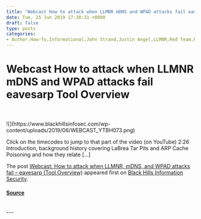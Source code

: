```yaml
---
title: "Webcast How to attack when LLMNR mDNS and WPAD attacks fail eavesarp Tool Overview"
date: Tue, 25 Jun 2019 17:38:31 +0000
draft: false
type: posts
categories: 
- Author,How-To,Informational,John Strand,Justin Angel,LLMNR,Red Team,Red Team Tools,Webcasts,ARP Cache Poisoning,GPP,john strand,LaBrea Tar Pits,mDNS,SNAC,Stale Network Address Configuration,WPAD
---
```

# Webcast How to attack when LLMNR mDNS and WPAD attacks fail eavesarp Tool Overview

<br/>

<br/>
![](https://www.blackhillsinfosec.com/wp-content/uploads/2019/06/WEBCAST_YTBH073.png)

Click on the timecodes to jump to that part of the video (on YouTube) 2:26 Introduction, background history covering LaBrea Tar Pits and ARP Cache Poisoning and how they relate \[…\]

The post [Webcast: How to attack when LLMNR, mDNS, and WPAD attacks fail – eavesarp (Tool Overview)](https://www.blackhillsinfosec.com/webcast-how-to-attack-when-llmnr-mdns-and-wpad-attacks-fail-eavesarp-tool-overview/) appeared first on [Black Hills Information Security](https://www.blackhillsinfosec.com).

#### [Source](https://www.blackhillsinfosec.com/webcast-how-to-attack-when-llmnr-mdns-and-wpad-attacks-fail-eavesarp-tool-overview/)

<br/>
---
